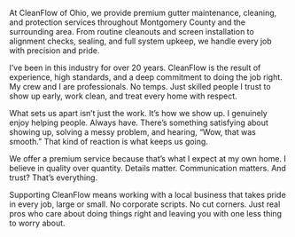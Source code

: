 At CleanFlow of Ohio, we provide premium gutter maintenance, cleaning, and protection services throughout Montgomery County and the surrounding area. From routine cleanouts and screen installation to alignment checks, sealing, and full system upkeep, we handle every job with precision and pride.

I’ve been in this industry for over 20 years. CleanFlow is the result of experience, high standards, and a deep commitment to doing the job right. My crew and I are professionals. No temps. Just skilled people I trust to show up early, work clean, and treat every home with respect.

What sets us apart isn’t just the work. It’s how we show up. I genuinely enjoy helping people. Always have. There’s something satisfying about showing up, solving a messy problem, and hearing, “Wow, that was smooth.” That kind of reaction is what keeps us going.

We offer a premium service because that’s what I expect at my own home. I believe in quality over quantity. Details matter. Communication matters. And trust? That’s everything.

Supporting CleanFlow means working with a local business that takes pride in every job, large or small. No corporate scripts. No cut corners. Just real pros who care about doing things right and leaving you with one less thing to worry about.
